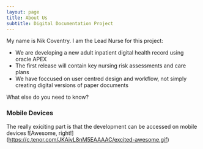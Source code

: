 ```yaml
---
layout: page
title: About Us
subtitle: Digital Documentation Project
---
```


My name is Nik Coventry. I am the Lead Nurse for this project:

- We are developing a new adult inpatient digital health record using oracle APEX
- The first release will contain key nursing risk assessments and care plans
- We have foccused on user centred design and workflow, not simply creating digital versions of paper documents

What else do you need to know?

### Mobile Devices

The really exiciting part is that the development can be accessed on mobile devices 
![Awesome, right!] (https://c.tenor.com/JKAivL8nM5EAAAAC/excited-awesome.gif)
